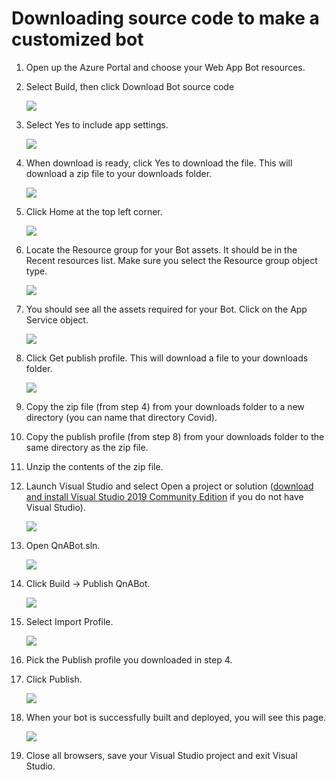 # Downloading source code to make a customized bot

1.  Open up the Azure Portal and choose your Web App Bot resources.

2.  Select Build, then click Download Bot source code

    ![](.//media/image46.png)

3.  Select Yes to include app settings.

    ![](.//media/image47.png)

4.  When download is ready, click Yes to download the file. This will
    download a zip file to your downloads folder.

    ![](.//media/image48.png)

5.  Click Home at the top left corner.

    ![](.//media/image49.png)

6.  Locate the Resource group for your Bot assets. It should be in the
    Recent resources list. Make sure you select the Resource group
    object type.

    ![](.//media/image50.png)

7.  You should see all the assets required for your Bot. Click on the
    App Service object.

    ![](.//media/image51.png)

8.  Click Get publish profile. This will download a file to your
    downloads folder.

    ![](.//media/image52.png)

9.  Copy the zip file (from step 4) from your downloads folder to a new
    directory (you can name that directory Covid).

10. Copy the publish profile (from step 8) from your downloads folder to
    the same directory as the zip file.

11. Unzip the contents of the zip file.

12. Launch Visual Studio and select Open a project or solution
    ([download and install Visual Studio 2019 Community
    Edition](https://visualstudio.microsoft.com/downloads/) if you do
    not have Visual Studio).

    ![](.//media/image53.png)

13. Open QnABot.sln.

    ![](.//media/image54.png)

14. Click Build -\> Publish QnABot.

    ![](.//media/image55.png)

15. Select Import Profile.

    ![](.//media/image56.png)

16. Pick the Publish profile you downloaded in step 4.

17. Click Publish.

    ![](.//media/image57.png)

18. When your bot is successfully built and deployed, you will see this
    page.

    ![](.//media/image58.png)

19. Close all browsers, save your Visual Studio project and exit Visual
    Studio.
